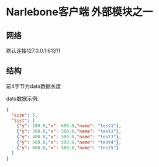 # Narlebone客户端 外部模块之一

## 网络
默认连接127.0.0.1:61311

## 结构
前4字节为data数据长度

data数据示例:
```json
{
  "size": 5,
  "list": [
    {"y": 200.0,"x": 600.0,"name": "test1"},
    {"y": 300.0,"x": 500.0,"name": "test2"},
    {"y": 400.0,"x": 500.0,"name": "test3"},
    {"y": 500.0,"x": 500.0,"name": "test4"},
    {"y": 600.0,"x": 500.0,"name": "test5"}
  ]
}
```